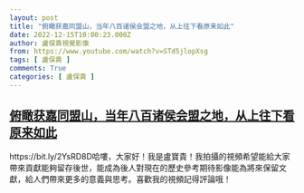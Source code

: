 ```yaml
---
layout: post
title: "俯瞰获嘉同盟山，当年八百诸侯会盟之地，从上往下看原来如此"
date: 2022-12-15T10:00:23.000Z
author: 盧保貴視覺影像
from: https://www.youtube.com/watch?v=STd5jlopXsg
tags: [ 盧保貴 ]
comments: True
categories: [ 盧保貴 ]
---
```

<!--1671098423000-->
[俯瞰获嘉同盟山，当年八百诸侯会盟之地，从上往下看原来如此](https://www.youtube.com/watch?v=STd5jlopXsg)
------

<div>
https://bit.ly/2YsRD8D哈嘍，大家好！我是盧寶貴！我拍攝的視頻希望能給大家帶來貢獻能夠留存後世，能成為後人對現在的歷史參考期待影像能為將來保留文獻，給人們帶來更多的意義與思考。喜歡我的視頻記得評論哦！
</div>

